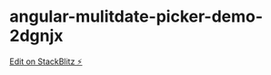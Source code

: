 # angular-mulitdate-picker-demo-2dgnjx

[Edit on StackBlitz ⚡️](https://stackblitz.com/edit/angular-mulitdate-picker-demo-2dgnjx)